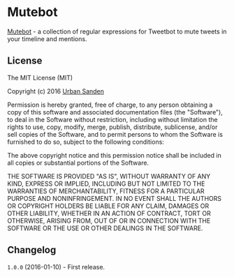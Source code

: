 # Mutebot

[Mutebot](https://urre.github.io/mutebot/) - a collection of regular expressions for Tweetbot to mute tweets in your timeline and mentions.

## License

The MIT License (MIT)

Copyright (c) 2016 [Urban Sanden](https://labs.urre.me/)

Permission is hereby granted, free of charge, to any person obtaining a copy
of this software and associated documentation files (the "Software"), to deal
in the Software without restriction, including without limitation the rights
to use, copy, modify, merge, publish, distribute, sublicense, and/or sell
copies of the Software, and to permit persons to whom the Software is
furnished to do so, subject to the following conditions:

The above copyright notice and this permission notice shall be included in all
copies or substantial portions of the Software.

THE SOFTWARE IS PROVIDED "AS IS", WITHOUT WARRANTY OF ANY KIND, EXPRESS OR
IMPLIED, INCLUDING BUT NOT LIMITED TO THE WARRANTIES OF MERCHANTABILITY,
FITNESS FOR A PARTICULAR PURPOSE AND NONINFRINGEMENT. IN NO EVENT SHALL THE
AUTHORS OR COPYRIGHT HOLDERS BE LIABLE FOR ANY CLAIM, DAMAGES OR OTHER
LIABILITY, WHETHER IN AN ACTION OF CONTRACT, TORT OR OTHERWISE, ARISING FROM,
OUT OF OR IN CONNECTION WITH THE SOFTWARE OR THE USE OR OTHER DEALINGS IN THE
SOFTWARE.

## Changelog

`1.0.0` (2016-01-10) - First release.